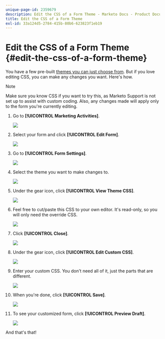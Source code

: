 ```yaml
---
unique-page-id: 2359679
description: Edit the CSS of a Form Theme - Marketo Docs - Product Documentation
title: Edit the CSS of a Form Theme
exl-id: 33a124d5-2784-415b-80b6-623823f1eb19
---
```

# Edit the CSS of a Form Theme {#edit-the-css-of-a-form-theme}

You have a few pre-built [themes you can just choose from](/help/marketo/product-docs/demand-generation/forms/creating-a-form/select-a-form-theme.md). But if you love editing CSS, you can make any changes you want. Here's how.

>[!NOTE]
>
>Make sure you know CSS if you want to try this, as Marketo Support is not set up to assist with custom coding. Also, any changes made will apply only to the form you're currently editing.

1. Go to **[!UICONTROL Marketing Activities]**.

   ![](assets/login-marketing-activities-5.png)

1. Select your form and click **[!UICONTROL Edit Form]**.

   ![](assets/image2014-9-15-14-3a37-3a7.png)

1. Go to **[!UICONTROL Form Settings]**.

   ![](assets/image2014-9-15-14-3a37-3a42.png)

1. Select the theme you want to make changes to.

   ![](assets/image2014-9-15-14-3a37-3a54.png)

1. Under the gear icon, click **[!UICONTROL View Theme CSS]**.

   ![](assets/image2014-9-15-14-3a38-3a18.png)

1. Feel free to cut/paste this CSS to your own editor. It's read-only, so you will only need the override CSS.

   ![](assets/image2014-9-15-14-3a38-3a29.png)

1. Click **[!UICONTROL Close]**.

   ![](assets/image2014-9-15-14-3a38-3a46.png)

1. Under the gear icon, click **[!UICONTROL Edit Custom CSS]**.

   ![](assets/image2014-9-15-14-3a39-3a5.png)

1. Enter your custom CSS. You don't need all of it, just the parts that are different.

   ![](assets/image2014-9-15-14-3a39-3a21.png)

1. When you're done, click **[!UICONTROL Save]**.

   ![](assets/image2014-9-15-14-3a39-3a30.png)

1. To see your customized form, click **[!UICONTROL Preview Draft]**.

   ![](assets/image2014-9-15-14-3a39-3a50.png)

And that's that!
